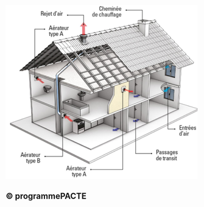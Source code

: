 ![](<images/Principe de fonctionnement d'une Ventilation Mécanique Répartie (VMR)/_page_0_Figure_0.jpeg>)

## © programmePACTE